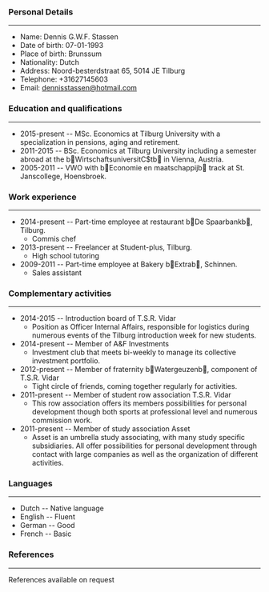 ### Personal Details
--------------------
* Name: Dennis G.W.F. Stassen  
* Date of birth: 07-01-1993  
* Place of birth: Brunssum  
* Nationality: Dutch  
* Address: Noord-besterdstraat 65, 5014 JE Tilburg  
* Telephone: +31627145603  
* Email: dennisstassen@hotmail.com 

### Education and qualifications
---------
* 2015-present -- MSc. Economics at Tilburg University with a specialization in pensions, aging and retirement.  
* 2011-2015 -- BSc. Economics at Tilburg University including a semester abroad at the b WirtschaftsuniversitC$tb  in Vienna, Austria.  
* 2005-2011 -- VWO with b Economie en maatschappijb  track at St. Janscollege, Hoensbroek.

### Work experience
--------------
* 2014-present -- Part-time employee at restaurant b De Spaarbankb , Tilburg.
    * Commis chef
* 2013-present -- Freelancer at Student-plus, Tilburg.
    * High school tutoring
* 2009-2011 -- Part-time employee at Bakery b Extrab , Schinnen.
	* Sales assistant

### Complementary activities
---------------
* 2014-2015 -- Introduction board of T.S.R. Vidar
    * Position as Officer Internal Affairs, responsible for logistics during numerous events of the Tilburg introduction week for new students.
* 2014-present -- Member of A&F Investments
    * Investment club that meets bi-weekly to manage its collective investment portfolio.
* 2012-present -- Member of fraternity b Watergeuzenb , component of T.S.R. Vidar
    * Tight circle of friends, coming together regularly for activities.
* 2011-present -- Member of student row association T.S.R. Vidar
    * This row association offers its members possibilities for personal development though both sports at professional level and numerous commission work.
* 2011-present -- Member of study association Asset
    * Asset is an umbrella study associating, with many study specific subsidiaries. All offer possibilities for personal development through contact with large companies as well as the organization of different activities.

### Languages
------------------------
* Dutch -- Native language
* English -- Fluent
* German -- Good
* French -- Basic

### References
----------------
References available on request


